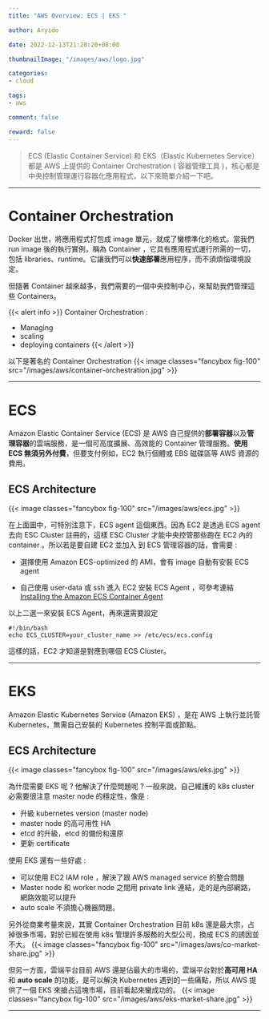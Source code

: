 ```yaml
---
title: "AWS Overview: ECS | EKS "

author: Aryido

date: 2022-12-13T21:28:20+08:00

thumbnailImage: "/images/aws/logo.jpg"

categories:
- cloud

tags:
- aws

comment: false

reward: false
---
```

<!--BODY-->
> ECS (Elastic Container Service) 和 EKS（Elastic Kubernetes Service）都是 AWS 上提供的 Container Orchestration ( 容器管理工具 )，核心都是中央控制管理運行容器化應用程式，以下來簡單介紹一下吧。
<!--more-->

---
# Container Orchestration
Docker 出世，將應用程式打包成 image 單元，就成了蠻標準化的格式。當我們 run image 後的執行實例，稱為 Container ，它具有應用程式運行所需的一切，包括 libraries、runtime。它讓我們可以**快速部署**應用程序，而不須煩惱環境設定。

但隨著 Container 越來越多，我們需要的一個中央控制中心，來幫助我們管理這些  Containers。

{{< alert info >}}
Container Orchestration :
- Managing
- scaling
- deploying containers
{{< /alert >}}

以下是著名的 Container Orchestration
{{< image classes="fancybox fig-100" src="/images/aws/container-orchestration.jpg" >}}

---

# ECS
Amazon Elastic Container Service (ECS) 是 AWS 自己提供的**部署容器**以及**管理容器**的雲端服務，是一個可高度擴展、高效能的 Container 管理服務。**使用 ECS 無須另外付費**，但要支付例如，EC2 執行個體或 EBS 磁碟區等 AWS 資源的費用。

## ECS Architecture
{{< image classes="fancybox fig-100" src="/images/aws/ecs.jpg" >}}

在上面圖中，可特別注意下，ECS agent 這個東西。因為 EC2 是透過 ECS agent 去向 ESC Cluster 註冊的，這樣 ESC Cluster 才能中央控管那些跑在 EC2 內的 container 。所以若是要自建 EC2 並加入 到 ECS 管理容器的話，會需要 :

- 選擇使用 Amazon ECS-optimized 的 AMI，會有 image 自動有安裝 ECS agent

- 自己使用 user-data 或 ssh 進入 EC2 安裝 ECS Agent ，可參考連結[ Installing the Amazon ECS Container Agent](https://docs.aws.amazon.com/zh_tw/AmazonECS/latest/developerguide/ecs-agent-install.html)

以上二選一來安裝 ECS Agent，再來還需要設定

```shell=
#!/bin/bash
echo ECS_CLUSTER=your_cluster_name >> /etc/ecs/ecs.config
```
這樣的話，EC2 才知道是對應到哪個 ECS Cluster。

---

# EKS
Amazon Elastic Kubernetes Service (Amazon EKS) ，是在 AWS 上執行並託管  Kubernetes，無需自己安裝的 Kubernetes 控制平面或節點。

## ECS Architecture
{{< image classes="fancybox fig-100" src="/images/aws/eks.jpg" >}}

為什麼需要 EKS 呢 ? 他解決了什麼問題呢 ? 一般來說，自己維護的 k8s cluster 必需要很注意 master node 的穩定性，像是 :
- 升級 kubernetes version (master node)
- master node 的高可用性 HA
- etcd 的升級，etcd 的備份和還原
- 更新 certificate

使用 EKS 還有一些好處 :
- 可以使用 EC2 IAM role ，解決了跟 AWS managed service 的整合問題
- Master node 和 worker node 之間用 private link 連結，走的是內部網路，網路效能可以提升
- auto scale 不須擔心機器問題。

另外從商業考量來說，其實 Container Orchestration 目前 k8s 還是最大宗，占掉很多市場，對於已經在使用 k8s 管理許多服務的大型公司，換成 ECS 的誘因並不大。
{{< image classes="fancybox fig-100" src="/images/aws/co-market-share.jpg" >}}

但另一方面，雲端平台目前 AWS 還是佔最大的市場的，雲端平台對於**高可用 HA** 和 **auto scale** 的功能，是可以解決 Kubernetes 遇到的一些痛點，所以 AWS 提供了一個 EKS 來搶占這塊市場，目前看起來蠻成功的。
{{< image classes="fancybox fig-100" src="/images/aws/eks-market-share.jpg" >}}

---